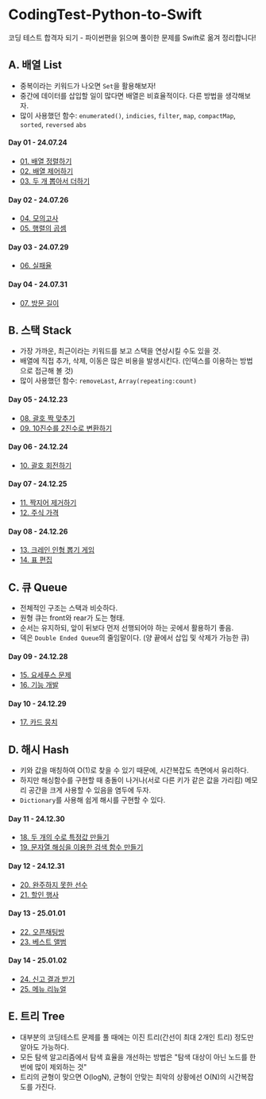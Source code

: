 # CodingTest-Python-to-Swift
코딩 테스트 합격자 되기 - 파이썬편을 읽으며 풀이한 문제를 Swift로 옮겨 정리합니다!

## A. 배열 List
- 중복이라는 키워드가 나오면 `Set`을 활용해보자!
- 중간에 데이터를 삽입할 일이 많다면 배열은 비효율적이다. 다른 방법을 생각해보자.
- 많이 사용했던 함수: `enumerated()`, `indicies`, `filter`, `map`, `compactMap`, `sorted`, `reversed` `abs`

#### Day 01 - 24.07.24
- [01. 배열 정렬하기](배열/01_배열%20정렬하기.md)
- [02. 배열 제어하기](배열/02_배열%20제어하기.md)
- [03. 두 개 뽑아서 더하기](배열/03_두%20개%20뽑아서%20더하기.md)

#### Day 02 - 24.07.26
- [04. 모의고사](배열/04_모의고사.md) 
- [05. 행렬의 곱셈](배열/05_행렬의%20곱셈.md)

#### Day 03 - 24.07.29
- [06. 실패율](배열/06_실패율.md)

#### Day 04 - 24.07.31
- [07. 방문 길이](배열/07_방문%20길이.md)

## B. 스택 Stack
- 가장 가까운, 최근이라는 키워드를 보고 스택을 연상시킬 수도 있을 것.
- 배열에 직접 추가, 삭제, 이동은 많은 비용을 발생시킨다. (인덱스를 이용하는 방법으로 접근해 볼 것)
- 많이 사용했던 함수: `removeLast`, `Array(repeating:count)`

#### Day 05 - 24.12.23
- [08. 괄호 짝 맞추기](스택/08_괄호%20짝%20맞추기.md)
- [09. 10진수를 2진수로 변환하기](스택/09_10진수를%202진수로%20변환하기.md)

#### Day 06 - 24.12.24
- [10. 괄호 회전하기](스택/10_괄호%20회전하기.md)

#### Day 07 - 24.12.25
- [11. 짝지어 제거하기](스택/11_짝지어%20제거하기.md)
- [12. 주식 가격](스택/12_주식%20가격.md)

#### Day 08 - 24.12.26
- [13. 크레인 인형 뽑기 게임](스택/13_크레인%20인형%20뽑기%20게임.md)
- [14. 표 편집](스택/14_표%20편집.md)

## C. 큐 Queue
- 전체적인 구조는 스택과 비슷하다.
- 원형 큐는 front와 rear가 도는 형태.
- 순서는 유지하되, 앞이 뒤보다 먼저 선행되어야 하는 곳에서 활용하기 좋음.
- 덱은 `Double Ended Queue`의 줄임말이다. (양 끝에서 삽입 및 삭제가 가능한 큐)

#### Day 09 - 24.12.28
- [15. 요세푸스 문제](큐/15_요세푸스%20문제.md)
- [16. 기능 개발](큐/16_기능%20개발.md)

#### Day 10 - 24.12.29
- [17. 카드 뭉치](큐/17_카드%20뭉치.md)

## D. 해시 Hash
- 키와 값을 매칭하여 O(1)로 찾을 수 있기 때문에, 시간복잡도 측면에서 유리하다.
- 하지만 해싱함수를 구현할 때 충돌이 나거나(서로 다른 키가 같은 값을 가리킴) 메모리 공간을 크게 사용할 수 있음을 염두에 두자.
- `Dictionary`를 사용해 쉽게 해시를 구현할 수 있다.

#### Day 11 - 24.12.30
- [18. 두 개의 수로 특정값 만들기](해시/18_두%20개의%20수로%20특정값%20만들기.md)
- [19. 문자열 해싱을 이용한 검색 함수 만들기](해시/19_문자열%20해싱을%20이용한%20검색%20함수%20만들기.md)

#### Day 12 - 24.12.31
- [20. 완주하지 못한 선수](해시/20_완주하지%20못한%20선수.md)
- [21. 할인 행사](해시/21_할인%20행사.md)

#### Day 13 - 25.01.01
- [22. 오픈채팅방](해시/22_오픈채팅방.md)
- [23. 베스트 앨범](해시/23_베스트%20앨범.md)

#### Day 14 - 25.01.02
- [24. 신고 결과 받기](해시/24_신고%20결과%20받기.md)
- [25. 메뉴 리뉴얼](해시/25_메뉴%20리뉴얼.md)

## E. 트리 Tree
- 대부분의 코딩테스트 문제를 풀 때에는 이진 트리(간선이 최대 2개인 트리) 정도만 알아도 가능하다.
- 모든 탐색 알고리즘에서 탐색 효율을 개선하는 방법은 "탐색 대상이 아닌 노드를 한 번에 많이 제외하는 것"
- 트리의 균형이 맞으면 O(logN), 균형이 안맞는 최악의 상황에선 O(N)의 시간복잡도를 가진다.
